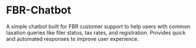 # FBR-Chatbot
A simple chatbot built for FBR customer support to help users with common taxation queries like filer status, tax rates, and registration. Provides quick and automated responses to improve user experience.
